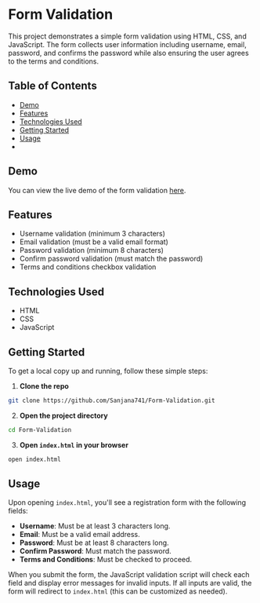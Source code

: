 # Form Validation

This project demonstrates a simple form validation using HTML, CSS, and JavaScript. The form collects user information including username, email, password, and confirms the password while also ensuring the user agrees to the terms and conditions.

## Table of Contents

- [Demo](#demo)
- [Features](#features)
- [Technologies Used](#technologies-used)
- [Getting Started](#getting-started)
- [Usage](#usage)
- 
## Demo

You can view the live demo of the form validation [here](https://github.com/Sanjana741/Form-Validation).

## Features

- Username validation (minimum 3 characters)
- Email validation (must be a valid email format)
- Password validation (minimum 8 characters)
- Confirm password validation (must match the password)
- Terms and conditions checkbox validation

## Technologies Used

- HTML
- CSS
- JavaScript

## Getting Started

To get a local copy up and running, follow these simple steps:

1. **Clone the repo**

```sh
git clone https://github.com/Sanjana741/Form-Validation.git
```

2. **Open the project directory**

```sh
cd Form-Validation
```

3. **Open `index.html` in your browser**

```sh
open index.html
```

## Usage

Upon opening `index.html`, you'll see a registration form with the following fields:

- **Username**: Must be at least 3 characters long.
- **Email**: Must be a valid email address.
- **Password**: Must be at least 8 characters long.
- **Confirm Password**: Must match the password.
- **Terms and Conditions**: Must be checked to proceed.

When you submit the form, the JavaScript validation script will check each field and display error messages for invalid inputs. If all inputs are valid, the form will redirect to `index.html` (this can be customized as needed).


